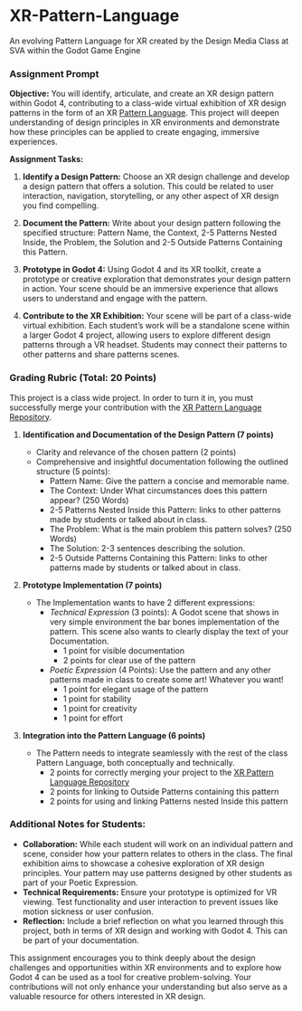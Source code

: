 # XR-Pattern-Language
An evolving Pattern Language for XR created by the Design Media Class at SVA within the Godot Game Engine



### Assignment Prompt

**Objective:** You will identify, articulate, and create an XR design pattern within Godot 4, contributing to a class-wide virtual exhibition of XR design patterns in the form of an XR [Pattern Language](https://en.wikipedia.org/wiki/Pattern_language). This project will deepen understanding of design principles in XR environments and demonstrate how these principles can be applied to create engaging, immersive experiences.

**Assignment Tasks:**

1. **Identify a Design Pattern:** Choose an XR design challenge and develop a design pattern that offers a solution. This could be related to user interaction, navigation, storytelling, or any other aspect of XR design you find compelling.

2. **Document the Pattern:** Write about your design pattern following the specified structure: Pattern Name, the Context, 2-5 Patterns Nested Inside, the Problem, the Solution and 2-5 Outside Patterns Containing this Pattern.

3. **Prototype in Godot 4:** Using Godot 4 and its XR toolkit, create a prototype or creative exploration that demonstrates your design pattern in action. Your scene should be an immersive experience that allows users to understand and engage with the pattern.

4. **Contribute to the XR Exhibition:** Your scene will be part of a class-wide virtual exhibition. Each student’s work will be a standalone scene within a larger Godot 4 project, allowing users to explore different design patterns through a VR headset. Students may connect their patterns to other patterns and share patterns scenes.

### Grading Rubric (Total: 20 Points)

This project is a class wide project. In order to turn it in, you must successfully merge your contribution with the [XR Pattern Language Repository](https://github.com/bezark/XR-Pattern-Language).

1. **Identification and Documentation of the Design Pattern (7 points)**
   - Clarity and relevance of the chosen pattern (2 points)
   - Comprehensive and insightful documentation following the outlined structure (5 points):
	 - Pattern Name: Give the pattern a concise and memorable name.
	 - The Context: Under What circumstances does this pattern appear?  (250 Words)
	 - 2-5 Patterns Nested Inside this Pattern: links to other patterns made by students or talked about in class.
	 - The Problem: What is the main problem this pattern solves? (250 Words)
	 - The Solution: 2-3 sentences describing the solution.
	 - 2-5 Outside Patterns Containing this Pattern: links to other patterns made by students or talked about in class.

2. **Prototype Implementation (7 points)**
   - The Implementation wants to have 2 different expressions:
	 - *Technical Expression* (3 points): A Godot scene that shows in very simple environment the bar bones implementation of the pattern. This scene also wants to clearly display the text of your Documentation.
	   - 1 point for visible documentation
	   - 2 points for clear use of the pattern
	 - *Poetic Expression* (4 Points): Use the pattern and any other patterns made in class to create some art! Whatever you want!
	   - 1 point for elegant usage of the pattern
	   - 1 point for stability
	   - 1 point for creativity
	   - 1 point for effort

4. **Integration into the Pattern Language (6 points)**
   - The Pattern needs to integrate seamlessly with the rest of the class Pattern Language, both conceptually and technically.
	 - 2 points for correctly merging your project to the [XR Pattern Language Repository](https://github.com/bezark/XR-Pattern-Language)
	 - 2 points for linking to Outside Patterns containing this pattern
	 - 2 points for using and linking Patterns nested Inside this pattern

### Additional Notes for Students:
- **Collaboration:** While each student will work on an individual pattern and scene, consider how your pattern relates to others in the class. The final exhibition aims to showcase a cohesive exploration of XR design principles. Your pattern may use patterns designed by other students as part of your Poetic Expression.
- **Technical Requirements:** Ensure your prototype is optimized for VR viewing. Test functionality and user interaction to prevent issues like motion sickness or user confusion.
- **Reflection:** Include a brief reflection on what you learned through this project, both in terms of XR design and working with Godot 4. This can be part of your documentation.

This assignment encourages you to think deeply about the design challenges and opportunities within XR environments and to explore how Godot 4 can be used as a tool for creative problem-solving. Your contributions will not only enhance your understanding but also serve as a valuable resource for others interested in XR design.
